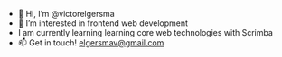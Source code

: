 - 👋 Hi, I’m @victorelgersma
- 👀 I’m interested in frontend web development
- I am currently learning learning core web technologies with Scrimba
- 📫 Get in touch! elgersmav@gmail.com


<!---
victorelgersma/victorelgersma is a ✨ special ✨ repository because its `README.md` (this file) appears on your GitHub profile.
You can click the Preview link to take a look at your changes.
--->
